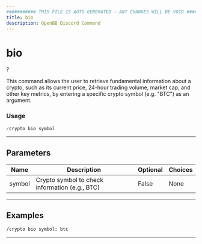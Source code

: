 ```yaml
---
########### THIS FILE IS AUTO GENERATED - ANY CHANGES WILL BE VOID ###########
title: bio
description: OpenBB Discord Command
---
```


# bio

?

This command allows the user to retrieve fundamental information about a crypto, such as its current price, 24-hour trading volume, market cap, and other key metrics, by entering a specific crypto symbol (e.g. "BTC") as an argument.

### Usage

```python wordwrap
/crypto bio symbol
```

---

## Parameters

| Name | Description | Optional | Choices |
| ---- | ----------- | -------- | ------- |
| symbol | Crypto symbol to check information (e.g., BTC) | False | None |


---

## Examples

```
/crypto bio symbol: btc
```

---
